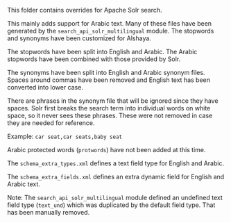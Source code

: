 This folder contains overrides for Apache Solr search.

This mainly adds support for Arabic text. Many of these files have been generated by the `search_api_solr_multilingual` module. The stopwords and synonyms have been customized for Alshaya.

The stopwords have been split into English and Arabic. The Arabic stopwords have been combined with those provided by Solr.

The synonyms have been split into English and Arabic synonym files. Spaces around commas have been removed and English text has been converted into lower case. 

There are phrases in the synonym file that will be ignored since they have spaces. Solr first breaks the search term into individual words on white space, so it never sees these phrases. These were not removed in case they are needed for reference.

Example: `car seat,car seats,baby seat`

Arabic protected words (`protwords`) have not been added at this time.

The `schema_extra_types.xml` defines a text field type for English and Arabic.

The `schema_extra_fields.xml` defines an extra dynamic field for English and Arabic text.

Note: The `search_api_solr_multilingual` module defined an undefined text field type (`text_und`) which was duplicated by the default field type. That has been manually removed.

